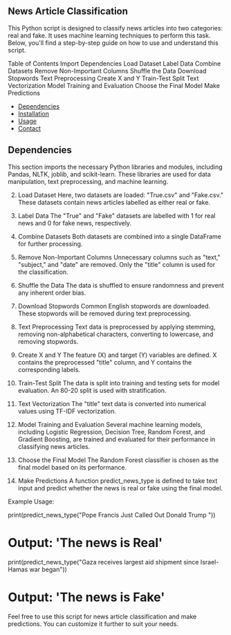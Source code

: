 ## News Article Classification
This Python script is designed to classify news articles into two categories: real and fake. It uses machine learning techniques to perform this task. Below, you'll find a step-by-step guide on how to use and understand this script.

Table of Contents
Import Dependencies
Load Dataset
Label Data
Combine Datasets
Remove Non-Important Columns
Shuffle the Data
Download Stopwords
Text Preprocessing
Create X and Y
Train-Test Split
Text Vectorization
Model Training and Evaluation
Choose the Final Model
Make Predictions


- [Dependencies](#Dependencies)
- [Installation](#installation)
- [Usage](#usage)
- [Contact](#contact)

  
## Dependencies

This section imports the necessary Python libraries and modules, including Pandas, NLTK, joblib, and scikit-learn. These libraries are used for data manipulation, text preprocessing, and machine learning.

2. Load Dataset<a name="load-dataset"></a>
Here, two datasets are loaded: "True.csv" and "Fake.csv." These datasets contain news articles labelled as either real or fake.

3. Label Data<a name="label-data"></a>
The "True" and "Fake" datasets are labelled with 1 for real news and 0 for fake news, respectively.

4. Combine Datasets<a name="combine-datasets"></a>
Both datasets are combined into a single DataFrame for further processing.

5. Remove Non-Important Columns<a name="remove-non-important-columns"></a>
Unnecessary columns such as "text," "subject," and "date" are removed. Only the "title" column is used for the classification.

6. Shuffle the Data<a name="shuffle-the-data"></a>
The data is shuffled to ensure randomness and prevent any inherent order bias.

7. Download Stopwords<a name="download-stopwords"></a>
Common English stopwords are downloaded. These stopwords will be removed during text preprocessing.

8. Text Preprocessing<a name="text-preprocessing"></a>
Text data is preprocessed by applying stemming, removing non-alphabetical characters, converting to lowercase, and removing stopwords.

9. Create X and Y<a name="create-x-and-y"></a>
The feature (X) and target (Y) variables are defined. X contains the preprocessed "title" column, and Y contains the corresponding labels.

10. Train-Test Split<a name="train-test-split"></a>
The data is split into training and testing sets for model evaluation. An 80-20 split is used with stratification.

11. Text Vectorization<a name="text-vectorization"></a>
The "title" text data is converted into numerical values using TF-IDF vectorization.

12. Model Training and Evaluation<a name="model-training-and-evaluation"></a>
Several machine learning models, including Logistic Regression, Decision Tree, Random Forest, and Gradient Boosting, are trained and evaluated for their performance in classifying news articles.

13. Choose the Final Model<a name="choose-the-final-model"></a>
The Random Forest classifier is chosen as the final model based on its performance.

14. Make Predictions<a name="make-predictions"></a>
A function predict_news_type is defined to take text input and predict whether the news is real or fake using the final model.

Example Usage:

print(predict_news_type("Pope Francis Just Called Out Donald Trump "))
# Output: 'The news is Real'

print(predict_news_type("Gaza receives largest aid shipment since Israel-Hamas war began"))
# Output: 'The news is Fake'
Feel free to use this script for news article classification and make predictions. You can customize it further to suit your needs.
